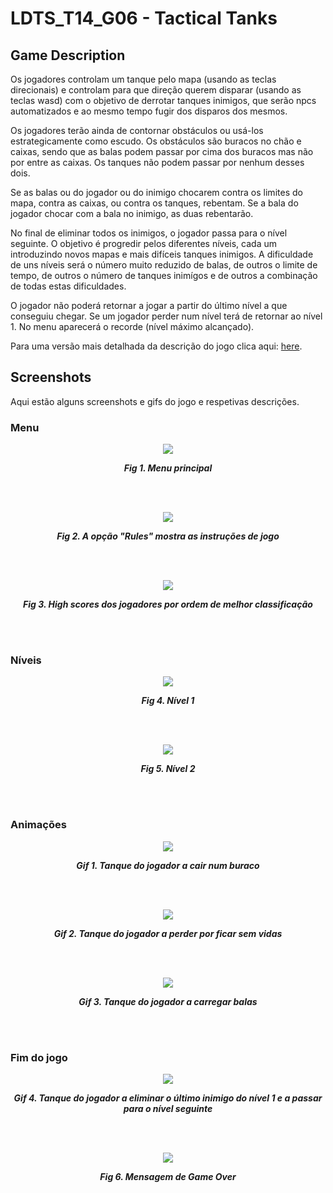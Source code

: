 # LDTS_T14_G06 - Tactical Tanks

## Game Description

Os jogadores controlam um tanque pelo mapa (usando as teclas direcionais) e controlam para que direção querem disparar (usando as teclas wasd) com o objetivo de derrotar tanques inimigos, que serão npcs automatizados e ao mesmo tempo fugir dos disparos dos mesmos.

Os jogadores terão ainda de contornar obstáculos ou usá-los estrategicamente como escudo. Os obstáculos são buracos no chão e caixas, sendo que as balas podem passar por cima dos buracos mas não por entre as caixas. Os tanques não podem passar por nenhum desses dois.

Se as balas ou do jogador ou do inimigo chocarem contra os limites do mapa, contra as caixas, ou contra os tanques, rebentam. Se a bala do jogador chocar com a bala no inimigo, as duas rebentarão.

No final de eliminar todos os inimigos, o jogador passa para o nível seguinte. O objetivo é progredir pelos diferentes níveis, cada um introduzindo novos mapas e mais difíceis tanques inimigos. A dificuldade de uns níveis será o número muito reduzido de balas, de outros o limite de tempo, de outros o número de tanques inimígos e de outros a combinação de todas estas dificuldades.

O jogador não poderá retornar a jogar a partir do último nível a que conseguiu chegar. Se um jogador perder num nível terá de retornar ao nível 1. No menu aparecerá o recorde (nível máximo alcançado).

Para uma versão mais detalhada da descrição do jogo clica aqui: [here](./docs/README.md).

## Screenshots

Aqui estão alguns screenshots e gifs do jogo e respetivas descrições.

### Menu

<p align="center" justify="center">
  <img src="docs/screenshots/menu principal.png"/>
</p>
<p align="center">
  <b><i>Fig 1. Menu principal </i></b>
</p>  

<br>
<br />

<p align="center" justify="center">
  <img src="docs/screenshots/rules.png"/>
</p>
<p align="center">
  <b><i>Fig 2. A opção "Rules" mostra as instruções de jogo </i></b>  
</p>  

<br>
<br />

<p align="center" justify="center">
  <img src="docs/screenshots/records.png"/>
</p>
<p align="center">
  <b><i>Fig 3. High scores dos jogadores por ordem de melhor classificação </i></b>
</p>

<br>
<br />

### Níveis

<p align="center" justify="center">
  <img src="docs/screenshots/lev1.png"/>
</p>
<p align="center">
  <b><i>Fig 4. Nível 1 </i></b>
</p>

<br>
<br />

<p align="center" justify="center">
  <img src="docs/screenshots/lev2.png"/>
</p>
<p align="center">
  <b><i>Fig 5. Nível 2 </i></b>
</p>

<br>
<br />

### Animações

<p align="center" justify="center">
  <img src="docs/gifs/cair buraco.gif"/>
</p>
<p align="center">
  <b><i>Gif 1. Tanque do jogador a cair num buraco </i></b>
</p>

<br>
<br />

<p align="center" justify="center">
  <img src="docs/gifs/perder vida.gif"/>
</p>
<p align="center">
  <b><i>Gif 2. Tanque do jogador a perder por ficar sem vidas </i></b>
</p>

<br>
<br />

<p align="center" justify="center">
  <img src="docs/gifs/balas.gif"/>
</p>
<p align="center">
  <b><i>Gif 3. Tanque do jogador a carregar balas </i></b>
</p>

<br>
<br />


### Fim do jogo

<p align="center" justify="center">
  <img src="docs/gifs/passar lev1.gif"/>
</p>
<p align="center">
  <b><i>Gif 4. Tanque do jogador a eliminar o último inimigo do nível 1 e a passar para o nível seguinte </i></b>
</p>

<br>
<br />

<p align="center" justify="center">
  <img src="docs/screenshots/game over.png"/>
</p>
<p align="center">
  <b><i>Fig 6. Mensagem de Game Over</i></b>
</p>